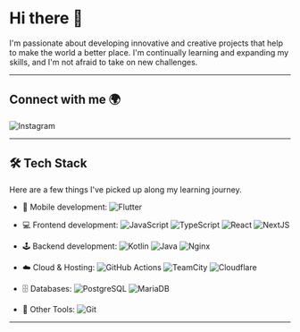 # Hi there 👋

I'm passionate about developing innovative and creative projects that help to make the world a better place. I'm continually learning and expanding my skills, and I'm not afraid to take on new challenges.

---

## Connect with me 🌍

<p>
  <a href="https://www.instagram.com/d._.hxun/">
    <img align="left" alt="Instagram" src="https://img.shields.io/badge/Instagram-E4405F?style=for-the-badge&logo=instagram&logoColor=white"/>
  </a>
</p>

<br />

---

## 🛠 Tech Stack

Here are a few things I've picked up along my learning journey.

* 📱 Mobile development:
  ![Flutter](https://img.shields.io/badge/-Flutter-02569B?style=flat&logo=flutter)

* 💻 Frontend development:
  ![JavaScript](https://img.shields.io/badge/-JavaScript-black?style=flat&logo=javascript)
  ![TypeScript](https://img.shields.io/badge/-TypeScript-007ACC?style=flat&logo=typescript)
  ![React](https://img.shields.io/badge/-React-61DAFB?style=flat&logo=react&logoColor=white)
  ![NextJS](https://img.shields.io/badge/-Next.JS-black?style=flat&logo=next.js)

* 🕹 Backend development:
  ![Kotlin](https://img.shields.io/badge/-Kotlin-0095D5?style=flat&logo=kotlin&logoColor=white)
  ![Java](https://img.shields.io/badge/-Java-007396?style=flat&logo=java)
  ![Nginx](https://img.shields.io/badge/-Nginx-269539?style=flat&logo=nginx&logoColor=white)

* ☁️ Cloud & Hosting:
  ![GitHub Actions](https://img.shields.io/badge/-GitHub_Actions-2088FF?style=flat&logo=github-actions&logoColor=white)
  ![TeamCity](https://img.shields.io/badge/-TeamCity-black?style=flat&logo=teamcity)
  ![Cloudflare](https://img.shields.io/badge/-Cloudflare-F38020?style=flat&logo=cloudflare&logoColor=white)

* 🗄 Databases:
  ![PostgreSQL](https://img.shields.io/badge/-PostgreSQL-336791?style=flat&logo=postgresql)
  ![MariaDB](https://img.shields.io/badge/-MariaDB-003545?style=flat&logo=mariadb)

* 🧰 Other Tools:
  ![Git](https://img.shields.io/badge/-Git-black?style=flat&logo=git)
  

---

